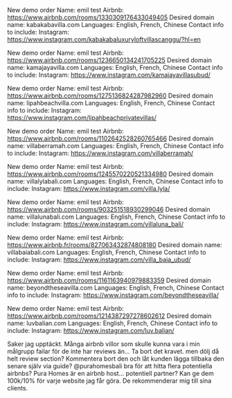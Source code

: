 New demo order
Name: emil test
Airbnb: https://www.airbnb.com/rooms/1330309176433049405
Desired domain name: kabakabavilla.com
Languages: English, French, Chinese
Contact info to include:
Instagram: https://www.instagram.com/kabakabaluxuryloftvillascanggu/?hl=en

New demo order
Name: emil test
Airbnb: https://www.airbnb.com/rooms/1236650134241705225
Desired domain name: kamajayavilla.com
Languages: English, French, Chinese
Contact info to include:
Instagram: https://www.instagram.com/kamajayavillasubud/

New demo order
Name: emil test
Airbnb: https://www.airbnb.com/rooms/1275136824287982960
Desired domain name: lipahbeachvilla.com
Languages: English, French, Chinese
Contact info to include:
Instagram: https://www.instagram.com/lipahbeachprivatevillas/

New demo order
Name: emil test
Airbnb: https://www.airbnb.com/rooms/1102642528260765466
Desired domain name: villaberramah.com
Languages: English, French, Chinese
Contact info to include:
Instagram: https://www.instagram.com/villaberramah/

New demo order
Name: emil test
Airbnb: https://www.airbnb.com/rooms/1245570220521334980
Desired domain name: villalylabali.com
Languages: English, French, Chinese
Contact info to include:
Instagram: https://www.instagram.com/villa.lyla/

New demo order
Name: emil test
Airbnb: https://www.airbnb.com/rooms/903251518930299046
Desired domain name: villalunabali.com
Languages: English, French, Chinese
Contact info to include:
Instagram: https://www.instagram.com/villaluna_bali/

New demo order
Name: emil test
Airbnb: https://www.airbnb.fr/rooms/827063432874808180
Desired domain name: villabaiabali.com
Languages: English, French, Chinese
Contact info to include:
Instagram: https://www.instagram.com/villa_baia_ubud/

New demo order
Name: emil test
Airbnb: https://www.airbnb.com/rooms/1161163940979883359
Desired domain name: beyondtheseavilla.com
Languages: English, French, Chinese
Contact info to include:
Instagram: https://www.instagram.com/beyondtheseavilla/

New demo order
Name: emil test
Airbnb: https://www.airbnb.com/rooms/1214387297278602612
Desired domain name: luvbalian.com
Languages: English, French, Chinese
Contact info to include:
Instagram: https://www.instagram.com/luv.balian/

Saker jag upptäckt.
Många airbnb villor som skulle kunna vara i min målgrupp failar för de inte har reviews än...
Ta bort det kravet. men dölj då helt review section? Kommentera bort den och låt kunden lägga tillbaka den senare själv via guide?
@purahomesbali bra för att hitta flera potentiella airbnbs?
Pura Homes är en airbnb host... potentiell partner?
Kan ge dem 100k/10% för varje website jag får göra. De rekommenderar mig till sina clients.
